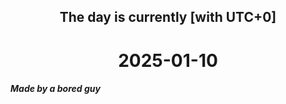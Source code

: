 <h2 align=center>The day is currently [with UTC+0]</h2>
<h1 align=center><!--TIME BEGIN-->2025-01-10<!--TIME END--></h1>
<h5>Made by a bored guy</h5>
